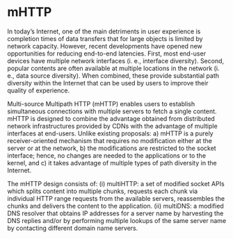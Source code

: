 # mHTTP
In today’s Internet, one of the main detriments in user experience is completion times of data transfers that for large objects is limited by network capacity. However, recent developments have opened new opportunities for reducing end-to-end latencies. First, most end-user devices have multiple network interfaces (i. e., interface diversity). Second, popular contents are often available at multiple locations in the network (i. e., data source diversity). When combined, these provide substantial path diversity within the Internet that can be used by users to improve their quality of experience.

Multi-source Multipath HTTP (mHTTP) enables users to establish simultaneous connections with multiple servers to fetch a single content. mHTTP is designed to combine the advantage obtained from distributed network infrastructures provided by CDNs with the advantage of multiple interfaces at end-users. Unlike existing proposals: a) mHTTP is a purely receiver-oriented mechanism that requires no modification either at the server or at the network, b) the modifications are restricted to the socket interface; hence, no changes are needed to the applications or to the kernel, and c) it takes advantage of multiple types of path diversity in the Internet.

The mHTTP design consists of: (i) multiHTTP: a set of modified socket APIs which splits content into multiple chunks, requests each chunk via individual HTTP range requests from the available servers, reassembles the chunks and delivers the content to the application. (ii) multiDNS: a modified DNS resolver that obtains IP addresses for a server name by harvesting the DNS replies and/or by performing multiple lookups of the same server name by contacting different domain name servers.
